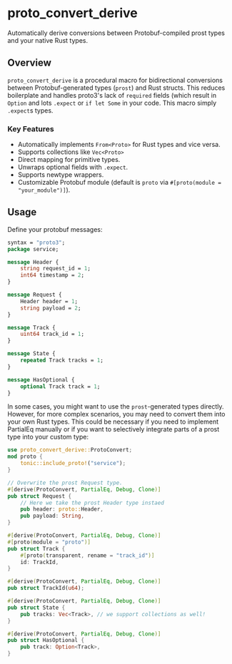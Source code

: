 # proto_convert_derive

Automatically derive conversions between Protobuf-compiled prost types and your native Rust types.

## Overview

`proto_convert_derive` is a procedural macro for bidirectional conversions between Protobuf-generated types (`prost`) and Rust structs. This reduces boilerplate and handles proto3's lack of `required` fields (which result in `Option` and lots `.expect` or `if let Some` in your code. This macro simply `.expect`s types.

### Key Features

- Automatically implements `From<Proto>` for Rust types and vice versa.
- Supports collections like `Vec<Proto>`
- Direct mapping for primitive types.
- Unwraps optional fields with `.expect`.
- Supports newtype wrappers.
- Customizable Protobuf module (default is `proto` via `#[proto(module = "your_module")]`).


## Usage

Define your protobuf messages:

```protobuf
syntax = "proto3";
package service;

message Header {
    string request_id = 1;
    int64 timestamp = 2;
}

message Request {
    Header header = 1;
    string payload = 2;
}

message Track {
    uint64 track_id = 1;
}

message State {
    repeated Track tracks = 1;
}

message HasOptional {
    optional Track track = 1;
}
```

In some cases, you might want to use the `prost`-generated types directly.
However, for more complex scenarios, you may need to convert them into your own
Rust types. This could be necessary if you need to implement PartialEq manually
or if you want to selectively integrate parts of a prost type into your custom
type:

```rust
use proto_convert_derive::ProtoConvert;
mod proto {
    tonic::include_proto!("service");
}

// Overwrite the prost Request type.
#[derive(ProtoConvert, PartialEq, Debug, Clone)]
pub struct Request {
    // Here we take the prost Header type instaed
    pub header: proto::Header,
    pub payload: String,
}

#[derive(ProtoConvert, PartialEq, Debug, Clone)]
#[proto(module = "proto")]
pub struct Track {
    #[proto(transparent, rename = "track_id")]
    id: TrackId,
}

#[derive(ProtoConvert, PartialEq, Debug, Clone)]
pub struct TrackId(u64);

#[derive(ProtoConvert, PartialEq, Debug, Clone)]
pub struct State {
    pub tracks: Vec<Track>, // we support collections as well!
}

#[derive(ProtoConvert, PartialEq, Debug, Clone)]
pub struct HasOptional {
    pub track: Option<Track>,
}
```
